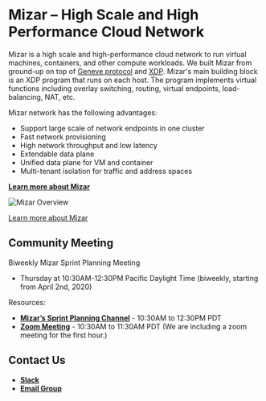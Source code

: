 # Mizar – High Scale and High Performance Cloud Network #

Mizar is a high scale and high-performance cloud network to run virtual machines, containers, and other compute workloads. We built Mizar from ground-up on top of [Geneve protocol](https://tools.ietf.org/html/draft-ietf-nvo3-geneve-08) and [XDP](https://prototype-kernel.readthedocs.io/en/latest/networking/XDP/). Mizar's main building block is an XDP program that runs on each host. The program implements virtual functions including overlay switching, routing, virtual endpoints, load-balancing, NAT, etc.

Mizar network has the following advantages:

- Support large scale of network endpoints in one cluster
- Fast network provisioning
- High network throughput and low latency
- Extendable data plane
- Unified data plane for VM and container
- Multi-tenant isolation for traffic and address spaces

[**Learn more about Mizar**](https://mizar.readthedocs.io/en/latest/)

![Mizar Overview](docs/design/png/Mizar.png)

[Learn more about Mizar](https://mizar.readthedocs.io/)

## Community Meeting

Biweekly Mizar Sprint Planning Meeting
- Thursday at 10:30AM-12:30PM Pacific Daylight Time (biweekly, starting from April 2nd, 2020)

Resources:

- [**Mizar’s Sprint Planning Channel**](https://app.slack.com/client/TMNECBVT5/C010VLRH4SZ/thread/G0107KU0Y5Q-1585243073.003900) - 10:30AM to 12:30PM PDT 
- [**Zoom Meeting**](https://futurewei.zoom.us/j/421246133) - 10:30AM to 11:30AM PDT  (We are including a zoom meeting for the first hour.) 

## Contact Us

- [**Slack**](https://join.slack.com/t/mizar-group/shared_invite/zt-9md5gw7m-Fp8n1iV9H04Nn8P3lwTEMA)
- [**Email Group**](https://groups.google.com/forum/#!forum/mizar-cloud-networking)
